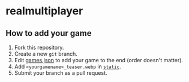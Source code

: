 # realmultiplayer

## How to add your game

1. Fork this repository.
2. Create a new `git` branch.
2. Edit [games.json](/src/lib/games.json) to add your game to the end (order doesn't matter).
3. Add `<yourgamename>_teaser.webp` in [`static`](/static/).
3. Submit your branch as a pull request.